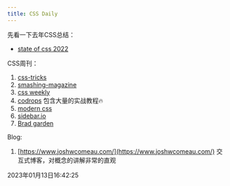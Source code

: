 ```yaml
---
title: CSS Daily
---
```


先看一下去年CSS总结：

- [state of css 2022](https://2022.stateofcss.com/zh-Hans/resources/)



CSS周刊：

1. [css-tricks](https://css-tricks.com/)
1. [smashing-magazine](https://www.smashingmagazine.com/)
1. [css weekly](https://css-weekly.com/archives/)
1. [codrops](https://tympanus.net/codrops/) 包含大量的实战教程🔥
1. [modern css](https://moderncss.dev/)
1. [sidebar.io](https://sidebar.io/)
1. [Brad garden](https://garden.bradwoods.io/)



Blog:

1. [https://www.joshwcomeau.com/](https://www.joshwcomeau.com/) 交互式博客，对概念的讲解非常的直观





2023年01月13日16:42:25

